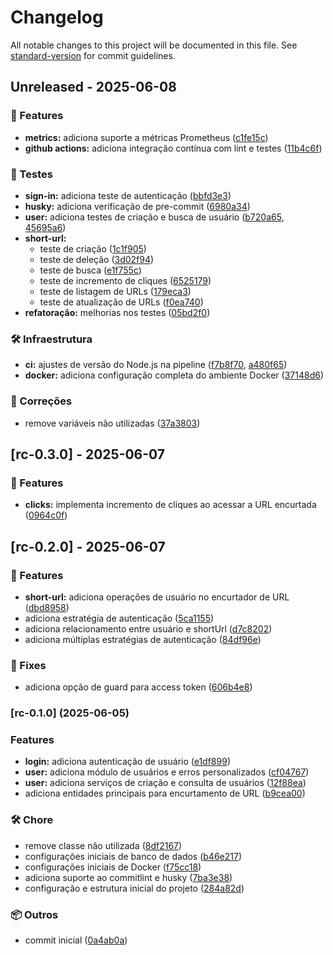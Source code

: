 # Changelog

All notable changes to this project will be documented in this file. See [standard-version](https://github.com/conventional-changelog/standard-version) for commit guidelines.

## Unreleased - 2025-06-08

### 🚀 Features

- **metrics:** adiciona suporte a métricas Prometheus ([c1fe15c](https://github.com/Mateus0808/url-shortener/commit/c1fe15c))
- **github actions:** adiciona integração contínua com lint e testes ([11b4c6f](https://github.com/Mateus0808/url-shortener/commit/11b4c6f))

### 🧪 Testes

- **sign-in:** adiciona teste de autenticação ([bbfd3e3](https://github.com/Mateus0808/url-shortener/commit/bbfd3e3))
- **husky:** adiciona verificação de pre-commit ([6980a34](https://github.com/Mateus0808/url-shortener/commit/6980a34))
- **user:** adiciona testes de criação e busca de usuário ([b720a65](https://github.com/Mateus0808/url-shortener/commit/b720a65), [45695a6](https://github.com/Mateus0808/url-shortener/commit/45695a6))
- **short-url:**
  - teste de criação ([1c1f905](https://github.com/Mateus0808/url-shortener/commit/1c1f905))
  - teste de deleção ([3d02f94](https://github.com/Mateus0808/url-shortener/commit/3d02f94))
  - teste de busca ([e1f755c](https://github.com/Mateus0808/url-shortener/commit/e1f755c))
  - teste de incremento de cliques ([6525179](https://github.com/Mateus0808/url-shortener/commit/6525179))
  - teste de listagem de URLs ([179eca3](https://github.com/Mateus0808/url-shortener/commit/179eca3))
  - teste de atualização de URLs ([f0ea740](https://github.com/Mateus0808/url-shortener/commit/f0ea740))
- **refatoração:** melhorias nos testes ([05bd2f0](https://github.com/Mateus0808/url-shortener/commit/05bd2f0))

### 🛠️ Infraestrutura

- **ci:** ajustes de versão do Node.js na pipeline ([f7b8f70](https://github.com/Mateus0808/url-shortener/commit/f7b8f70), [a480f65](https://github.com/Mateus0808/url-shortener/commit/a480f65))
- **docker:** adiciona configuração completa do ambiente Docker ([37148d6](https://github.com/Mateus0808/url-shortener/commit/37148d6))

### 🧹 Correções

- remove variáveis não utilizadas ([37a3803](https://github.com/Mateus0808/url-shortener/commit/37a3803))


## [rc-0.3.0] - 2025-06-07

### 🚀 Features

- **clicks:** implementa incremento de cliques ao acessar a URL encurtada ([0964c0f](https://github.com/Mateus0808/url-shortener/commit/0964c0f))


## [rc-0.2.0] - 2025-06-07

### 🚀 Features

- **short-url:** adiciona operações de usuário no encurtador de URL ([dbd8958](https://github.com/Mateus0808/url-shortener/commit/dbd8958))
- adiciona estratégia de autenticação ([5ca1155](https://github.com/Mateus0808/url-shortener/commit/5ca1155))
- adiciona relacionamento entre usuário e shortUrl ([d7c8202](https://github.com/Mateus0808/url-shortener/commit/d7c8202))
- adiciona múltiplas estratégias de autenticação ([84df96e](https://github.com/Mateus0808/url-shortener/commit/84df96e))

### 🐛 Fixes

- adiciona opção de guard para access token ([606b4e8](https://github.com/Mateus0808/url-shortener/commit/606b4e8))

### [rc-0.1.0] (2025-06-05)

### Features
- **login:** adiciona autenticação de usuário ([e1df899](https://github.com/Mateus0808/url-shortener/commit/e1df8999ea5a46fc69f0ad8b375444f2cf1007f0))
- **user:** adiciona módulo de usuários e erros personalizados ([cf04767](https://github.com/Mateus0808/url-shortener/commit/cf047671a6b84726be6b49c13fdddd2812804392))
- **user:** adiciona serviços de criação e consulta de usuários ([12f88ea](https://github.com/Mateus0808/url-shortener/commit/12f88ea18d5bc47b9f3e0f10b9525231b22a4a00))
- adiciona entidades principais para encurtamento de URL ([b9cea00](https://github.com/Mateus0808/url-shortener/commit/b9cea00ee935e6c6bb1a872f5671cd32bcd09d66))

### 🛠 Chore

- remove classe não utilizada ([8df2167](https://github.com/Mateus0808/url-shortener/commit/8df2167))
- configurações iniciais de banco de dados ([b46e217](https://github.com/Mateus0808/url-shortener/commit/b46e217))
- configurações iniciais de Docker ([f75cc18](https://github.com/Mateus0808/url-shortener/commit/f75cc18))
- adiciona suporte ao commitlint e husky ([7ba3e38](https://github.com/Mateus0808/url-shortener/commit/7ba3e38))
- configuração e estrutura inicial do projeto ([284a82d](https://github.com/Mateus0808/url-shortener/commit/284a82d))

### 📦 Outros

- commit inicial ([0a4ab0a](https://github.com/Mateus0808/url-shortener/commit/0a4ab0a))